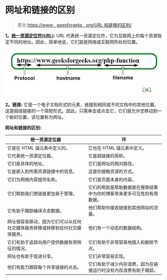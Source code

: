 # 网址和链接的区别

> 原文:[https://www . geesforgeks . org/URL 和链接的区别/](https://www.geeksforgeeks.org/difference-between-url-and-link/)

**1。[统一资源定位符(URL)](https://www.geeksforgeeks.org/url-full-form/):**
URL 代表统一资源定位符，它为互联网上的每个资源指定不同的地址。因此，简单地说，它们就是网络或互联网所处的位置。

![](img/949ece2793f7cd49b5abee0560654780.png)

**2。链接:**
它是一个电子文档形式的元素，链接到相同或不同文档中的其他位置。这是超级链接的一个简短形式。因此，只需单击或点击它，它们就允许您移动到一个新的位置，该位置称为网址。

**网址和链接的区别:**

<center>

| 统一资源定位器 | 环 |
| --- | --- |
| 它是在 HTML 锚元素中定义的。 | 它也在 HTML 锚元素中定义。 |
| 它代表统一资源定位器。 | 它是超链接的简称。 |
| 它们是具体的地址。 | 它们是网址的相对路径。 |
| 它是嵌入到所需资源链接中的信息。 | 这是你接触资源的方式。 |
| 它们为网络内容提供名称。 | 它们是页面本身的内容。 |
| 它们帮助我们使链接更加易于管理。 | 它们的帮助是帮助数据是在搜索结果中为你的博客带来更多可见性的有用数据。 |
| 它有助于跟踪编译点击数据。 | 他们帮助你接收链接到其他网站的流量。 |
| 网址很容易移动，因为它们可以从任何社交媒体服务转移或转移到任何社交媒体服务。 | 他们有一个动态的数据结构。 |
| 它们有助于追踪向用户提供数据有用特征的情况。 | 它们有助于非常容易地插入和删除节点。 |
| 网址也有助于促进分享。 | 它们非常容易实现。 |
| 他们有能力跟踪每个共享链接的点击。 | 它们有助于减少内存浪费，因为在链接运行时没有内存浪费有助于跟踪。 |

</center>